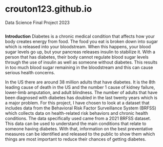 # crouton123.github.io
Data Science Final Project 2023
```python

```
**Introduction**
Diabetes is a chronic medical condition that affects how your body creates energy from food. The food you eat is broken down into sugar which is released into your bloodstream. When this happens, your blood sugar levels go up, but your pancreas releases insulin to stabilize it. With a person that has diabetes, their body cannot regulate blood sugar levels through the use of insulin as well as someone without diabetes. This results in too much blood sugar remaining in the bloodstream and this can cause serious health concerns.
  
In the US there are around 38 million adults that have diabetes. It is the 8th leading cause of death in the US and the number 1 cause of kidney failure, lower-limb amputation, and adult blindness. The number of adults that have been diagnosed with diabetes has doubled in the last twenty years which is a major problem. For this project, I have chosen to look at a dataset that includes data from the Behavioral Risk Factor Surveillance System (BRFSS) which collects data on health-related risk behaviors and chronic health conditions. The data specifically used came from a 2021 BRFSS dataset. This data can be used to understand the main conditions that relate to someone having diabetes. With that, information on the best preventative measures can be identified and released to the public to show them which things are most important to reduce their chances of getting diabetes.





